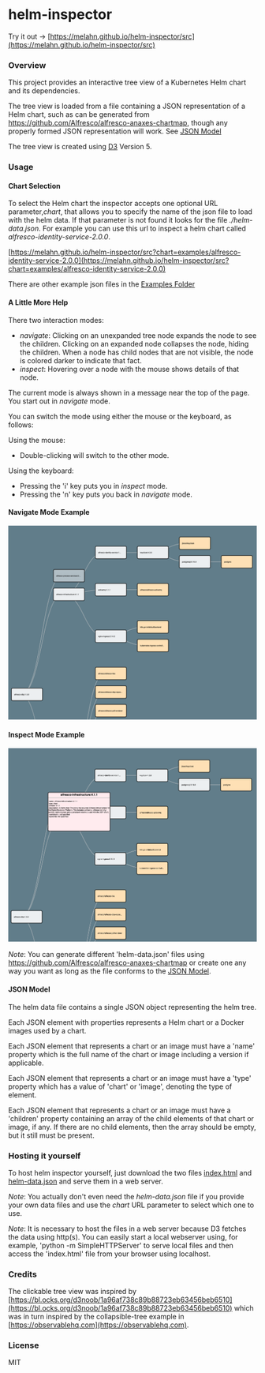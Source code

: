 # helm-inspector

Try it out &#8594; [https://melahn.github.io/helm-inspector/src](https://melahn.github.io/helm-inspector/src) 

### Overview
This project provides an interactive tree view of a Kubernetes Helm chart and its dependencies.

The tree view is loaded from a file containing a JSON representation of a Helm chart,
such as can be generated from
https://github.com/Alfresco/alfresco-anaxes-chartmap, though any properly formed JSON 
representation will work. See [JSON Model](#json-model)

The tree view is created using [D3](https://d3js.org/) Version 5.

### Usage

#### Chart Selection

To select the Helm chart the inspector accepts one optional URL parameter,*chart*, that allows you to specify the name of
the json file to load with the helm data.  If that parameter is not found it looks for the file *./helm-data.json*.
For example you can use this url to inspect a
helm chart called *alfresco-identity-service-2.0.0*.

[https://melahn.github.io/helm-inspector/src?chart=examples/alfresco-identity-service-2.0.0](https://melahn.github.io/helm-inspector/src?chart=examples/alfresco-identity-service-2.0.0)

There are other example json files in the [Examples Folder](./src/examples)

#### A Little More Help

There two interaction modes:
* *navigate*:  Clicking on an unexpanded tree node expands the node to see the children.
Clicking on an expanded node collapses the node, hiding the children.  When a node has 
child nodes that are not visible, the node is colored darker to indicate that fact.
* *inspect*: Hovering over a node with the mouse shows details of that node.

The current mode is always shown in a message near the top of the page. You start out in *navigate* mode.  

You can switch the mode using either the mouse or the keyboard, as follows:

Using the mouse: 
* Double-clicking will switch to the other mode.

Using the keyboard:
* Pressing the 'i' key puts you in *inspect* mode.  
* Pressing the 'n' key puts you back in *navigate* mode.

#### Navigate Mode Example
![Navigate Mode Example](./resources/navigate-mode-example.png)
#### Inspect Mode Example
![Inspect Mode Example](./resources/inspect-mode-example.png)

*Note*: You can generate different 'helm-data.json' files using https://github.com/Alfresco/alfresco-anaxes-chartmap
or create one any way you want as long as the file conforms to the [JSON Model](#json-model).

#### <a name="json-model"></a>JSON Model

The helm data file contains a single JSON object representing the helm tree.  

Each JSON element with properties represents a Helm chart or a Docker images used by a chart.

Each JSON element that represents a chart or an image must have a 'name' property which is
the full name of the chart or image including a version if applicable.

Each JSON element that represents a chart or an image must have a 'type' property which has a value
of 'chart' or 'image', denoting the type of element.

Each JSON element that represents a chart or an image must have a 'children' property containing 
an array of the child elements of that chart or image, if any.  If there are no child elements, then
the array should be empty, but it still must be present.

### Hosting it yourself
To host helm inspector yourself, just download the two files [index.html](./src/index.html)
and [helm-data.json](./src/helm-data.json) and serve them in a web server.  

*Note*:  You actually don't even
need the *helm-data.json* file if you provide your own data files and use the *chart* URL parameter to
select which one to use.

*Note*: It is necessary to host the files in a web server because D3 fetches the data using http(s).
You can easily start a local webserver 
using, for example, 'python -m SimpleHTTPServer' to serve local files
and then access the 'index.html' file from your browser using localhost.

### Credits 
The clickable tree view was inspired by [https://bl.ocks.org/d3noob/1a96af738c89b88723eb63456beb6510](https://bl.ocks.org/d3noob/1a96af738c89b88723eb63456beb6510)
which was in turn inspired by the collapsible-tree example in [https://observablehq.com](https://observablehq.com).

### License
MIT
